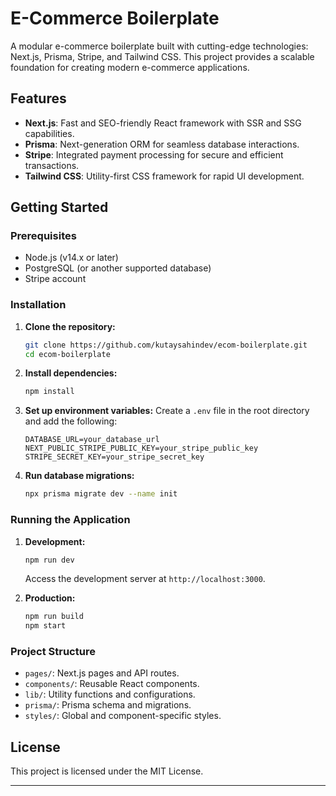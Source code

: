 # E-Commerce Boilerplate

A modular e-commerce boilerplate built with cutting-edge technologies: Next.js, Prisma, Stripe, and Tailwind CSS. This project provides a scalable foundation for creating modern e-commerce applications.

## Features

- **Next.js**: Fast and SEO-friendly React framework with SSR and SSG capabilities.
- **Prisma**: Next-generation ORM for seamless database interactions.
- **Stripe**: Integrated payment processing for secure and efficient transactions.
- **Tailwind CSS**: Utility-first CSS framework for rapid UI development.

## Getting Started

### Prerequisites

- Node.js (v14.x or later)
- PostgreSQL (or another supported database)
- Stripe account

### Installation

1. **Clone the repository:**
   ```bash
   git clone https://github.com/kutaysahindev/ecom-boilerplate.git
   cd ecom-boilerplate
   ```

2. **Install dependencies:**
   ```bash
   npm install
   ```

3. **Set up environment variables:**
   Create a `.env` file in the root directory and add the following:
   ```env
   DATABASE_URL=your_database_url
   NEXT_PUBLIC_STRIPE_PUBLIC_KEY=your_stripe_public_key
   STRIPE_SECRET_KEY=your_stripe_secret_key
   ```

4. **Run database migrations:**
   ```bash
   npx prisma migrate dev --name init
   ```

### Running the Application

1. **Development:**
   ```bash
   npm run dev
   ```
   Access the development server at `http://localhost:3000`.

2. **Production:**
   ```bash
   npm run build
   npm start
   ```

### Project Structure

- `pages/`: Next.js pages and API routes.
- `components/`: Reusable React components.
- `lib/`: Utility functions and configurations.
- `prisma/`: Prisma schema and migrations.
- `styles/`: Global and component-specific styles.


## License

This project is licensed under the MIT License.

---
